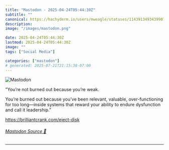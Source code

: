 ```yaml
---
title: "Mastodon - 2025-04-24T05:44:30Z"
subtitle: ""
canonical: https://hachyderm.io/users/mweagle/statuses/114391349343990718
description:
image: "/images/mastodon.png"

date: 2025-04-24T05:44:30Z
lastmod: 2025-04-24T05:44:30Z
image: ""
tags: ["Social Media"]

categories: ["mastodon"]
# generated: 2025-07-21T21:15:38-07:00
---
```

![Mastodon](/images/mastodon.png)

<p>&quot;You’re not burned out because you’re weak.</p><p>You’re burned out because you’ve been relevant, valuable, over-functioning for too long—inside systems that reward your ability to endure dysfunction and call it leadership.”</p><p><a href="https://brilliantcrank.com/eject-disk" target="_blank" rel="nofollow noopener noreferrer" translate="no"><span class="invisible">https://</span><span class="">brilliantcrank.com/eject-disk</span><span class="invisible"></span></a></p>


###### [Mastodon Source 🐘](https://hachyderm.io/@mweagle/114391349343990718)

___
